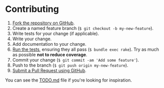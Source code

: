 # Contributing

1. [Fork the repository on GitHub](https://help.github.com/articles/fork-a-repo).
2. Create a named feature branch (`$ git checkout -b my-new-feature`).
3. Write tests for your change (if applicable).
4. Write your change.
5. Add documentation to your change.
6. [Run the tests](https://github.com/zuazo/specinfra-backend-docker_nsenter/blob/master/TESTING.md), ensuring they all pass (`$ bundle exec rake`). Try as much as possible **not to reduce coverage**.
7. Commit your change (`$ git commit -am 'Add some feature'`).
8. Push to the branch (`$ git push origin my-new-feature`).
9. [Submit a Pull Request using GitHub](https://help.github.com/articles/creating-a-pull-request).

You can see the [TODO.md](https://github.com/zuazo/specinfra-backend-docker_nsenter/blob/master/TODO.md) file if you're looking for inspiration.
